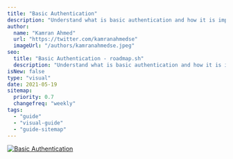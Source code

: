 ```yaml
---
title: "Basic Authentication"
description: "Understand what is basic authentication and how it is implemented"
author:
  name: "Kamran Ahmed"
  url: "https://twitter.com/kamranahmedse"
  imageUrl: "/authors/kamranahmedse.jpeg"
seo:
  title: "Basic Authentication - roadmap.sh"
  description: "Understand what is basic authentication and how it is implemented"
isNew: false
type: "visual"
date: 2021-05-19
sitemap:
  priority: 0.7
  changefreq: "weekly"
tags:
  - "guide"
  - "visual-guide"
  - "guide-sitemap"
---
```


[![Basic Authentication](/guides/basic-authentication.png)](/guides/basic-authentication.png)


